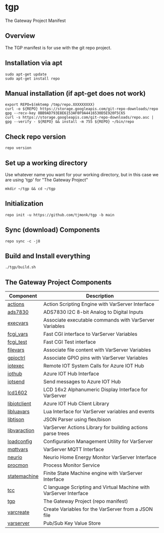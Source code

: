 # tgp
The Gateway Project Manifest

## Overview

The TGP manifest is for use with the git repo project.

## Installation via apt

```
sudo apt-get update
sudo apt-get install repo
```

## Manual installation (if apt-get does not work)

```
export REPO=$(mktemp /tmp/repo.XXXXXXXXX)
curl -o ${REPO} https://storage.googleapis.com/git-repo-downloads/repo
gpg --recv-key 8BB9AD793E8E6153AF0F9A4416530D5E920F5C65
curl -s https://storage.googleapis.com/git-repo-downloads/repo.asc | gpg --verify - ${REPO} && install -m 755 ${REPO} ~/bin/repo
```

## Check repo version

```
repo version
```

## Set up a working directory

Use whatever name you want for your working directory, but in this case
we are using 'tgp' for "The Gateway Project"

```
mkdir ~/tgp && cd ~/tgp
```

## Initialization

```
repo init -u https://github.com/tjmonk/tgp -b main
```

## Sync (download) Components

```
repo sync -c -j8
```

## Build and Install everything

```
./tgp/build.sh
```

## The Gateway Project Components

| Component | Description |
|---|---|
| [actions](https://github.com/tjmonk/actions) | Action Scripting Engine with VarServer Interface |
| [ads7830](https://github.com/tjmonk/ads7830) | ADS7830 I2C 8-bit Analog to Digital Inputs |
| [execvars](https://github.com/tjmonk/execvars) | Associate executable commands with VarServer Variables |
| [fcgi_vars](https://github.com/tjmonk/fcgi_vars) | Fast CGI interface to VarServer Variables |
| [fcgi_test](https://github.com/tjmonk/fcgi_test) | Fast CGI Test interface |
| [filevars](https://github.com/tjmonk/filevars) | Associate file content with VarServer Variables |
| [gpioctrl](https://github.com/tjmonk/gpioctrl) | Associate GPIO pins with VarServer Variables |
| [iotexec](https://github.com/tjmonk/iotexec) | Remote IOT System Calls for Azure IOT Hub |
| [iothub](https://github.com/tjmonk/iothub) | Azure IOT Hub Interface |
| [iotsend](https://github.com/tjmonk/iotsend) | Send messages to Azure IOT Hub |
| [lcd1602](https://github.com/tjmonk/lcd1602) | LCD 16x2 Alphanumeric Display Interface for VarServer |
| [libiotclient](https://github.com/tjmonk/libiotclient) | Azure IOT Hub Client Library |
| [libluavars](https://github.com/tjmonk/libluavars) | Lua Interface for VarServer variables and events |
| [libtjson](https://github.com/tjmonk/libtjson) | JSON Parser using flex/bison |
| [libvaraction](https://github.com/tjmonk/libvaraction) | VarServer Actions Library for building actions parse trees |
| [loadconfig](https://github.com/tjmonk/loadconfig) | Configuration Management Utility for VarServer |
| [mqttvars](https://github.com/tjmonk/mqttvars) | VarServer MQTT Interface |
| [neurio](https://github.com/tjmonk/neurio) | Neurio Home Energy Monitor VarServer Interface |
| [procmon](https://github.com/tjmonk/procmon) | Process Monitor Service |
| [statemachine](https://github.com/tjmonk/statemachine) | Finite State Machine engine with VarServer Interface |
| [tcc](https://github.com/tjmonk/tcc) | C language Scripting and Virtual Machine with VarServer Interface |
| [tgp](https://github.com/tjmonk/tgp) | The Gateway Project (repo manifest) |
| [varcreate](https://github.com/tjmonk/varcreate) | Create Variables for the VarServer from a JSON file |
| [varserver](https://github.com/tjmonk/varserver) | Pub/Sub Key Value Store |


